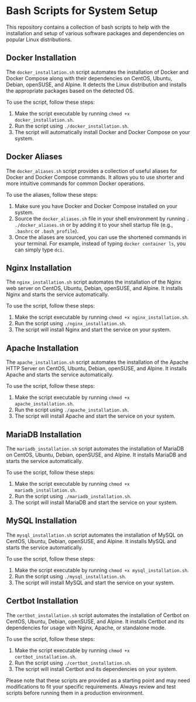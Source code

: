 # Bash Scripts for System Setup

This repository contains a collection of bash scripts to help with the installation and setup of various software packages and dependencies on popular Linux distributions.

## Docker Installation

The `docker_installation.sh` script automates the installation of Docker and Docker Compose along with their dependencies on CentOS, Ubuntu, Debian, openSUSE, and Alpine. It detects the Linux distribution and installs the appropriate packages based on the detected OS.

To use the script, follow these steps:
1. Make the script executable by running `chmod +x docker_installation.sh`.
2. Run the script using `./docker_installation.sh`.
3. The script will automatically install Docker and Docker Compose on your system.

## Docker Aliases

The `docker_aliases.sh` script provides a collection of useful aliases for Docker and Docker Compose commands. It allows you to use shorter and more intuitive commands for common Docker operations.

To use the aliases, follow these steps:
1. Make sure you have Docker and Docker Compose installed on your system.
2. Source the `docker_aliases.sh` file in your shell environment by running `. ./docker_aliases.sh` or by adding it to your shell startup file (e.g., `.bashrc` or `.bash_profile`).
3. Once the aliases are sourced, you can use the shortened commands in your terminal. For example, instead of typing `docker container ls`, you can simply type `dci`.

## Nginx Installation

The `nginx_installation.sh` script automates the installation of the Nginx web server on CentOS, Ubuntu, Debian, openSUSE, and Alpine. It installs Nginx and starts the service automatically.

To use the script, follow these steps:
1. Make the script executable by running `chmod +x nginx_installation.sh`.
2. Run the script using `./nginx_installation.sh`.
3. The script will install Nginx and start the service on your system.

## Apache Installation

The `apache_installation.sh` script automates the installation of the Apache HTTP Server on CentOS, Ubuntu, Debian, openSUSE, and Alpine. It installs Apache and starts the service automatically.

To use the script, follow these steps:
1. Make the script executable by running `chmod +x apache_installation.sh`.
2. Run the script using `./apache_installation.sh`.
3. The script will install Apache and start the service on your system.

## MariaDB Installation

The `mariadb_installation.sh` script automates the installation of MariaDB on CentOS, Ubuntu, Debian, openSUSE, and Alpine. It installs MariaDB and starts the service automatically.

To use the script, follow these steps:
1. Make the script executable by running `chmod +x mariadb_installation.sh`.
2. Run the script using `./mariadb_installation.sh`.
3. The script will install MariaDB and start the service on your system.

## MySQL Installation

The `mysql_installation.sh` script automates the installation of MySQL on CentOS, Ubuntu, Debian, openSUSE, and Alpine. It installs MySQL and starts the service automatically.

To use the script, follow these steps:
1. Make the script executable by running `chmod +x mysql_installation.sh`.
2. Run the script using `./mysql_installation.sh`.
3. The script will install MySQL and start the service on your system.

## Certbot Installation

The `certbot_installation.sh` script automates the installation of Certbot on CentOS, Ubuntu, Debian, openSUSE, and Alpine. It installs Certbot and its dependencies for usage with Nginx, Apache, or standalone mode.

To use the script, follow these steps:
1. Make the script executable by running `chmod +x certbot_installation.sh`.
2. Run the script using `./certbot_installation.sh`.
3. The script will install Certbot and its dependencies on your system.

Please note that these scripts are provided as a starting point and may need modifications to fit your specific requirements. Always review and test scripts before running them in a production environment.

